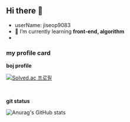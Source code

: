 ## Hi there 👋

- userName: jiseop9083
- 🌱 I’m currently learning **front-end, algorithm**
-



### my profile card
**boj profile**
 
[![Solved.ac
프로필](http://mazassumnida.wtf/api/generate_badge?boj=sinphi01)](https://solved.ac/sinphi01)

 <br>
 
 **git status**
 
 ![Anurag's GitHub stats](https://github-readme-stats.vercel.app/api?username=jiseop9083&show_icons=true&theme=radical)
<!--
**jiseop9083/jiseop9083** is a ✨ _special_ ✨ repository because its `README.md` (this file) appears on your GitHub profile.

Here are some ideas to get you started:

- 🔭 I’m currently working on ...
- 
- 👯 I’m looking to collaborate on ...
- 🤔 I’m looking for help with ...
- 💬 Ask me about ...
- 📫 How to reach me: ...
- 😄 Pronouns: ...
- ⚡ Fun fact: ...
-->
